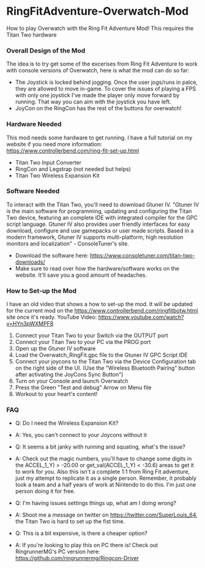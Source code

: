 # RingFitAdventure-Overwatch-Mod
How to play Overwatch with the Ring Fit Adventure Mod! This requires the Titan Two hardware


### Overall Design of the Mod
The idea is to try get some of the excerises from Ring Fit Adventure to work with console versions of Overwatch, here is what the mod can do so far:
- The Joystick is locked behind jogging. Once the user jogs/runs in palce, they are allowed to move in-game. To cover the issues of playing a FPS with only one joystick I've made the player only move forward by running. That way you can aim with the joystick you have left.
- JoyCon on the RingCon has the rest of the buttons for overwatch!

### Hardware Needed
This mod needs some hardware to get running. I have a full tutorial on my website if you need more information: <https://www.controllerbend.com/ring-fit-set-up.html>
- Titan Two Input Converter
- RingCon and Legstrap (not needed but helps)
- Titan Two Wireless Expansion Kit

### Software Needed
To interact with the Titan Two, you'll need to download Gtuner IV. "Gtuner IV is the main software for programming, updating and configuring the Titan Two device, featuring an complete IDE with integrated compiler for the GPC script language. Gtuner IV also provides user friendly interfaces for easy download, configure and use gamepacks or user made scripts. Based in a modern framework, Gtuner IV supports multi-platform, high resolution monitors and localization" - ConsoleTuner's site. 
- Download the software here: <https://www.consoletuner.com/titan-two-downloads/>
- Make sure to read over how the hardware/software works on the website. It'll save you a good amount of headaches.

### How to Set-up the Mod
I have an old video that shows a how to set-up the mod. It will be updated for the current mod on the <https://www.controllerbend.com/ringfitbotw.html> site once it's ready. YouTube Video: <https://www.youtube.com/watch?v=HYn3pWXMPF8>
1. Connect your Titan Two to your Switch via the OUTPUT port
2. Connect your Titan Two to your PC via the PROG port
3. Open up the Gtuner IV software
4. Load the Overwatch_RingFit.gpc file to the Gtuner IV GPC Script IDE
5. Connect your joycons to the Titan Two via the Device Configuration tab on the right side of the UI. (Use the "Wireless Bluetooth Pairing" button after activating the JoyCons Sync Button")
6. Turn on your Console and launch Overwatch
7. Press the Green "Test and debug" Arrow on Menu file
8. Workout to your heart's content!

### FAQ
- Q: Do I need the Wireless Expansion Kit?
- A: Yes, you can't connect to your Joycons without it

- Q: It seems a bit janky with running and squating, what's the issue?
- A: Check out the magic numbers, you'll have to change some digits in the ACCEL_1_Y) > -20.00 or get_val(ACCEL_1_Y) < -30.6) areas to get it to work for you. Also this isn't a complete 1:1 from Ring Fit adventure, just my attempt to replicate it as a single person. Remember, it probably took a team and a half years of work at Nintendo to do this. I'm just one person doing it for free.

- Q: I'm having issues settings things up, what am I doing wrong?
- A: Shoot me a message on twitter on <https://twitter.com/SuperLouis_64>, the Titan Two is hard to set up the fist time.

- Q: This is a bit expensive, is there a cheaper option?
- A: If you're looking to play this on PC there is! Check out RingrunnerMG's PC version here: <https://github.com/ringrunnermg/Ringcon-Driver>
